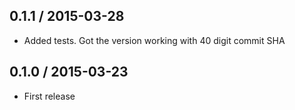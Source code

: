 ## 0.1.1 / 2015-03-28

  * Added tests. Got the version working with 40 digit commit SHA

## 0.1.0 / 2015-03-23

  * First release
